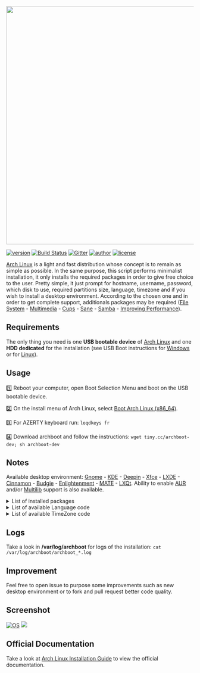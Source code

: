 <a href="https://grm34.github.io/archboot/">
  <img src="https://raw.githubusercontent.com/grm34/archboot/master/img/archboot.png" width="640">
</a>

[![version](https://img.shields.io/badge/archboot-v2.7.5-blue.svg)](https://github.com/grm34/archboot/releases) [![Build Status](https://travis-ci.org/grm34/archboot.svg?branch=master)](https://travis-ci.org/grm34/archboot) [![Gitter](https://badges.gitter.im/grm34/archboot.svg)](https://gitter.im/grm34/archboot?utm_source=badge&utm_medium=badge&utm_campaign=pr-badge) [![author](https://img.shields.io/badge/author-grm34-red.svg)](https://github.com/grm34) [![license](https://img.shields.io/badge/license-Apache%202.0-blue.svg)](https://github.com/grm34/archboot/blob/master/LICENSE)

[Arch Linux](https://www.archlinux.org/) is a light and fast distribution whose concept is to remain as simple as possible. In the same purpose, this script performs minimalist installation, it only installs the required packages in order to give free choice to the user. Pretty simple, it just prompt for hostname, username, password, which disk to use, required partitions size, language, timezone and if you wish to install a desktop environment. According to the chosen one and in order to get complete support, additionals packages may be required ([File System](https://wiki.archlinux.org/index.php/file_systems) - [Multimedia](https://wiki.archlinux.org/index.php/List_of_applications/Multimedia) - [Cups](https://wiki.archlinux.org/index.php/CUPS) - [Sane](https://wiki.archlinux.org/index.php/SANE) - [Samba](https://wiki.archlinux.org/index.php/Samba) - [Improving Performance](https://wiki.archlinux.org/index.php/improving_performance)).

## Requirements

The only thing you need is one **USB bootable device** of [Arch Linux](http://mir.archlinux.fr/iso/latest) and one **HDD dedicated** for the installation (see USB Boot instructions for [Windows](https://rufus.akeo.ie/?locale=fr_FR) or for [Linux](https://debian-facile.org/doc:install:usb-boot)).

## Usage

:one: Reboot your computer, open Boot Selection Menu and boot on the USB bootable device.

:two: On the install menu of Arch Linux, select [Boot Arch Linux (x86_64)](https://raw.githubusercontent.com/grm34/archboot/master/img/archlinux.png).

:three: For AZERTY keyboard run: `loqdkeys fr`

:four: Download archboot and follow the instructions: `wget tiny.cc/archboot-dev; sh archboot-dev`

## Notes

Available desktop environment: [Gnome](https://wiki.archlinux.org/index.php/GNOME) - [KDE](https://wiki.archlinux.org/index.php/KDE) - [Deepin](https://wiki.archlinux.org/index.php/Deepin_Desktop_Environment) - [Xfce](https://wiki.archlinux.org/index.php/xfce) - [LXDE](https://wiki.archlinux.org/index.php/LXDE) - [Cinnamon](https://wiki.archlinux.org/index.php/cinnamon#Starting_Cinnamon) - [Budgie](https://wiki.archlinux.org/index.php/Budgie_Desktop) - [Enlightenment](https://wiki.archlinux.org/index.php/Enlightenment) - [MATE](https://wiki.archlinux.org/index.php/MATE) - [LXQt](https://wiki.archlinux.org/index.php/LXQt). Ability to enable [AUR](https://wiki.archlinux.org/index.php/Arch_User_Repository) and/or [Multilib](https://wiki.archlinux.org/index.php/multilib) support is also available.

<details><summary>List of installed packages</summary>
<p>

#### System Apps
```
# ArchLinux = base base-devel

# Microcode (in case of Intel CPU) = intel-ucode

# Network = ntp networkmanager wget nmap rp-pppoe dhclient iw wpa_supplicant wireless_tools

# Required = vim git htop numlockx reflector

# Bootloader = grub os-prober gptfdisk efibootmgr

# yaourt (in case of AUR support) = yaourt customizepkg
```

#### Desktop Apps
```
# Display Server = xorg xorg-server xorg-apps xorg-drivers

# Gnome = gnome gnome-extra

# Kde = plasma kde-applications

# Lxde = lxde

# Xfce = xfce4 xfce4-goodies lxdm

# Deepin = deepin deepin-extra

# Cinnamon = cinnamon lxdm

# Budgie = budgie-desktop lxdm

# Enlightenment = enlightenment lxdm

# Mate = mate mate-extra lxdm

# Lxqt = lxqt lxdm
````
</p>
</details>

<details><summary>List of available Language code</summary>
<p>

```
aa_DJ
af_ZA
an_ES
ar_AE
ar_BH
ar_DZ
ar_EG
ar_IQ
ar_JO
ar_KW
ar_LB
ar_LY
ar_MA
ar_OM
ar_QA
ar_SA
ar_SD
ar_SY
ar_TN
ar_YE
ast_ES
be_BY
bg_BG
bhb_IN
br_FR
bs_BA
ca_AD
ca_FR
ca_IT
cs_CZ
cy_GB
da_DK
de_AT
de_BE
de_CH
de_DE
de_IT
de_LI
de_LU
el_GR
el_CY
en_AU
en_BW
en_CA
en_DK
en_GB
en_HK
en_IE
en_NZ
en_PH
en_SG
en_US
en_ZA
en_ZW
es_AR
es_BO
es_CL
es_CO
es_CR
es_DO
es_EC
es_ES
es_GT
es_HN
es_MX
es_NI
es_PA
es_PE
es_PR
es_PY
es_SV
es_US
es_UY
es_VE
et_EE
eu_ES
fi_FI
fo_FO
fr_BE
fr_CA
fr_CH
fr_FR
fr_LU
ga_IE
gd_GB
gl_ES
gv_GB
he_IL
hr_HR
hsb_DE
hu_HU
id_ID
is_IS
it_CH
it_IT
ja_JP
ka_GE
kk_KZ
kl_GL
kw_GB
lg_UG
lt_LT
lv_LV
mg_MG
mk_MK
ms_MY
nb_NO
nl_BE
nl_NL
nn_NO
oc_FR
om_KE
pl_PL
pt_BR
pt_PT
ro_RO
ru_RU
ru_UA
sk_SK
sl_SI
so_DJ
so_KE
so_SO
sq_AL
st_ZA
sv_FI
sv_SE
tcy_IN
tg_TJ
th_TH
tl_PH
tr_CY
tr_TR
uk_UA
uz_UZ
wa_BE
xh_ZA
yi_US
zh_CN
zh_HK
zh_SG
zh_TW
zu_ZA
```
</p>
</details>

<details><summary>List of available TimeZone code</summary>
<p>

```
Africa/Abidjan
Africa/Accra
Africa/Addis_Ababa
Africa/Algiers
Africa/Asmara
Africa/Bamako
Africa/Bangui
Africa/Banjul
Africa/Bissau
Africa/Blantyre
Africa/Brazzaville
Africa/Bujumbura
Africa/Cairo
Africa/Casablanca
Africa/Ceuta
Africa/Conakry
Africa/Dakar
Africa/Dar_es_Salaam
Africa/Djibouti
Africa/Douala
Africa/El_Aaiun
Africa/Freetown
Africa/Gaborone
Africa/Harare
Africa/Johannesburg
Africa/Juba
Africa/Kampala
Africa/Khartoum
Africa/Kigali
Africa/Kinshasa
Africa/Lagos
Africa/Libreville
Africa/Lome
Africa/Luanda
Africa/Lubumbashi
Africa/Lusaka
Africa/Malabo
Africa/Maputo
Africa/Maseru
Africa/Mbabane
Africa/Mogadishu
Africa/Monrovia
Africa/Nairobi
Africa/Ndjamena
Africa/Niamey
Africa/Nouakchott
Africa/Ouagadougou
Africa/Porto-Novo
Africa/Sao_Tome
Africa/Tripoli
Africa/Tunis
Africa/Windhoek
America/Adak
America/Anchorage
America/Anguilla
America/Antigua
America/Araguaina
America/Argentina/Buenos_Aires
America/Argentina/Catamarca
America/Argentina/Cordoba
America/Argentina/Jujuy
America/Argentina/La_Rioja
America/Argentina/Mendoza
America/Argentina/Rio_Gallegos
America/Argentina/Salta
America/Argentina/San_Juan
America/Argentina/San_Luis
America/Argentina/Tucuman
America/Argentina/Ushuaia
America/Aruba
America/Asuncion
America/Atikokan
America/Bahia
America/Bahia_Banderas
America/Barbados
America/Belem
America/Belize
America/Blanc-Sablon
America/Boa_Vista
America/Bogota
America/Boise
America/Cambridge_Bay
America/Campo_Grande
America/Cancun
America/Caracas
America/Cayenne
America/Cayman
America/Chicago
America/Chihuahua
America/Costa_Rica
America/Creston
America/Cuiaba
America/Curacao
America/Danmarkshavn
America/Dawson
America/Dawson_Creek
America/Denver
America/Detroit
America/Dominica
America/Edmonton
America/Eirunepe
America/El_Salvador
America/Fort_Nelson
America/Fortaleza
America/Glace_Bay
America/Godthab
America/Goose_Bay
America/Grand_Turk
America/Grenada
America/Guadeloupe
America/Guatemala
America/Guayaquil
America/Guyana
America/Halifax
America/Havana
America/Hermosillo
America/Indiana/Indianapolis
America/Indiana/Knox
America/Indiana/Marengo
America/Indiana/Petersburg
America/Indiana/Tell_City
America/Indiana/Vevay
America/Indiana/Vincennes
America/Indiana/Winamac
America/Inuvik
America/Iqaluit
America/Jamaica
America/Juneau
America/Kentucky/Louisville
America/Kentucky/Monticello
America/Kralendijk
America/La_Paz
America/Lima
America/Los_Angeles
America/Lower_Princes
America/Maceio
America/Managua
America/Manaus
America/Marigot
America/Martinique
America/Matamoros
America/Mazatlan
America/Menominee
America/Merida
America/Metlakatla
America/Mexico_City
America/Miquelon
America/Moncton
America/Monterrey
America/Montevideo
America/Montserrat
America/Nassau
America/New_York
America/Nipigon
America/Nome
America/Noronha
America/North_Dakota/Beulah
America/North_Dakota/Center
America/North_Dakota/New_Salem
America/Ojinaga
America/Panama
America/Pangnirtung
America/Paramaribo
America/Phoenix
America/Port-au-Prince
America/Port_of_Spain
America/Porto_Velho
America/Puerto_Rico
America/Punta_Arenas
America/Rainy_River
America/Rankin_Inlet
America/Recife
America/Regina
America/Resolute
America/Rio_Branco
America/Santarem
America/Santiago
America/Santo_Domingo
America/Sao_Paulo
America/Scoresbysund
America/Sitka
America/St_Barthelemy
America/St_Johns
America/St_Kitts
America/St_Lucia
America/St_Thomas
America/St_Vincent
America/Swift_Current
America/Tegucigalpa
America/Thule
America/Thunder_Bay
America/Tijuana
America/Toronto
America/Tortola
America/Vancouver
America/Whitehorse
America/Winnipeg
America/Yakutat
America/Yellowknife
Antarctica/Casey
Antarctica/Davis
Antarctica/DumontDUrville
Antarctica/Macquarie
Antarctica/Mawson
Antarctica/McMurdo
Antarctica/Palmer
Antarctica/Rothera
Antarctica/Syowa
Antarctica/Troll
Antarctica/Vostok
Arctic/Longyearbyen
Asia/Aden
Asia/Almaty
Asia/Amman
Asia/Anadyr
Asia/Aqtau
Asia/Aqtobe
Asia/Ashgabat
Asia/Atyrau
Asia/Baghdad
Asia/Bahrain
Asia/Baku
Asia/Bangkok
Asia/Barnaul
Asia/Beirut
Asia/Bishkek
Asia/Brunei
Asia/Chita
Asia/Choibalsan
Asia/Colombo
Asia/Damascus
Asia/Dhaka
Asia/Dili
Asia/Dubai
Asia/Dushanbe
Asia/Famagusta
Asia/Gaza
Asia/Hebron
Asia/Ho_Chi_Minh
Asia/Hong_Kong
Asia/Hovd
Asia/Irkutsk
Asia/Jakarta
Asia/Jayapura
Asia/Jerusalem
Asia/Kabul
Asia/Kamchatka
Asia/Karachi
Asia/Kathmandu
Asia/Khandyga
Asia/Kolkata
Asia/Krasnoyarsk
Asia/Kuala_Lumpur
Asia/Kuching
Asia/Kuwait
Asia/Macau
Asia/Magadan
Asia/Makassar
Asia/Manila
Asia/Muscat
Asia/Nicosia
Asia/Novokuznetsk
Asia/Novosibirsk
Asia/Omsk
Asia/Oral
Asia/Phnom_Penh
Asia/Pontianak
Asia/Pyongyang
Asia/Qatar
Asia/Qyzylorda
Asia/Riyadh
Asia/Sakhalin
Asia/Samarkand
Asia/Seoul
Asia/Shanghai
Asia/Singapore
Asia/Srednekolymsk
Asia/Taipei
Asia/Tashkent
Asia/Tbilisi
Asia/Tehran
Asia/Thimphu
Asia/Tokyo
Asia/Tomsk
Asia/Ulaanbaatar
Asia/Urumqi
Asia/Ust-Nera
Asia/Vientiane
Asia/Vladivostok
Asia/Yakutsk
Asia/Yangon
Asia/Yekaterinburg
Asia/Yerevan
Atlantic/Azores
Atlantic/Bermuda
Atlantic/Canary
Atlantic/Cape_Verde
Atlantic/Faroe
Atlantic/Madeira
Atlantic/Reykjavik
Atlantic/South_Georgia
Atlantic/St_Helena
Atlantic/Stanley
Australia/Adelaide
Australia/Brisbane
Australia/Broken_Hill
Australia/Currie
Australia/Darwin
Australia/Eucla
Australia/Hobart
Australia/Lindeman
Australia/Lord_Howe
Australia/Melbourne
Australia/Perth
Australia/Sydney
Europe/Amsterdam
Europe/Andorra
Europe/Astrakhan
Europe/Athens
Europe/Belgrade
Europe/Berlin
Europe/Bratislava
Europe/Brussels
Europe/Bucharest
Europe/Budapest
Europe/Busingen
Europe/Chisinau
Europe/Copenhagen
Europe/Dublin
Europe/Gibraltar
Europe/Guernsey
Europe/Helsinki
Europe/Isle_of_Man
Europe/Istanbul
Europe/Jersey
Europe/Kaliningrad
Europe/Kiev
Europe/Kirov
Europe/Lisbon
Europe/Ljubljana
Europe/London
Europe/Luxembourg
Europe/Madrid
Europe/Malta
Europe/Mariehamn
Europe/Minsk
Europe/Monaco
Europe/Moscow
Europe/Oslo
Europe/Paris
Europe/Podgorica
Europe/Prague
Europe/Riga
Europe/Rome
Europe/Samara
Europe/San_Marino
Europe/Sarajevo
Europe/Saratov
Europe/Simferopol
Europe/Skopje
Europe/Sofia
Europe/Stockholm
Europe/Tallinn
Europe/Tirane
Europe/Ulyanovsk
Europe/Uzhgorod
Europe/Vaduz
Europe/Vatican
Europe/Vienna
Europe/Vilnius
Europe/Volgograd
Europe/Warsaw
Europe/Zagreb
Europe/Zaporozhye
Europe/Zurich
Indian/Antananarivo
Indian/Chagos
Indian/Christmas
Indian/Cocos
Indian/Comoro
Indian/Kerguelen
Indian/Mahe
Indian/Maldives
Indian/Mauritius
Indian/Mayotte
Indian/Reunion
Pacific/Apia
Pacific/Auckland
Pacific/Bougainville
Pacific/Chatham
Pacific/Chuuk
Pacific/Easter
Pacific/Efate
Pacific/Enderbury
Pacific/Fakaofo
Pacific/Fiji
Pacific/Funafuti
Pacific/Galapagos
Pacific/Gambier
Pacific/Guadalcanal
Pacific/Guam
Pacific/Honolulu
Pacific/Kiritimati
Pacific/Kosrae
Pacific/Kwajalein
Pacific/Majuro
Pacific/Marquesas
Pacific/Midway
Pacific/Nauru
Pacific/Niue
Pacific/Norfolk
Pacific/Noumea
Pacific/Pago_Pago
Pacific/Palau
Pacific/Pitcairn
Pacific/Pohnpei
Pacific/Port_Moresby
Pacific/Rarotonga
Pacific/Saipan
Pacific/Tahiti
Pacific/Tarawa
Pacific/Tongatapu
Pacific/Wake
Pacific/Wallis
```
</p>
</details>

## Logs

Take a look in **/var/log/archboot** for logs of the installation: `cat /var/log/archboot/archboot_*.log`

## Improvement

Feel free to open issue to purpose some improvements such as new desktop environment or to fork and pull request better code quality.

## Screenshot

[![OS](https://img.shields.io/badge/Archlinux-Deepin-blue.svg)](https://raw.githubusercontent.com/grm34/archboot/master/img/screenshot.png)
![](https://raw.githubusercontent.com/grm34/archboot/master/img/screenshot.png)

## Official Documentation

Take a look at [Arch Linux Installation Guide](https://wiki.archlinux.org/index.php/Installation_guide) to view the official documentation.
